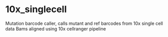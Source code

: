 10x_singlecell 
=============

Mutation barcode caller,  calls mutant and ref barcodes from 10x single cell data
Bams aligned using 10x cellranger pipeline

